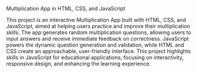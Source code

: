 Multiplication App in HTML, CSS, and JavaScript

This project is an interactive Multiplication App built with HTML, CSS, and JavaScript, aimed at helping users practice and improve their multiplication skills. The app generates random multiplication questions, allowing users to input answers and receive immediate feedback on correctness. JavaScript powers the dynamic question generation and validation, while HTML and CSS create an approachable, user-friendly interface. This project highlights skills in JavaScript for educational applications, focusing on interactivity, responsive design, and enhancing the learning experience.
